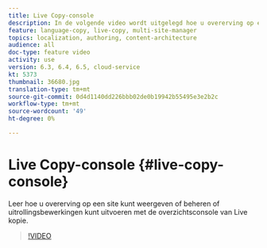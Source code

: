 ```yaml
---
title: Live Copy-console
description: In de volgende video wordt uitgelegd hoe u overerving op een site kunt weergeven of beheren of hoe u rollout-bewerkingen kunt uitvoeren met de overzichtsconsole van Live kopie.
feature: language-copy, live-copy, multi-site-manager
topics: localization, authoring, content-architecture
audience: all
doc-type: feature video
activity: use
version: 6.3, 6.4, 6.5, cloud-service
kt: 5373
thumbnail: 36680.jpg
translation-type: tm+mt
source-git-commit: 0d4d1140dd226bbb02de0b19942b55495e3e2b2c
workflow-type: tm+mt
source-wordcount: '49'
ht-degree: 0%

---
```



# Live Copy-console {#live-copy-console}

Leer hoe u overerving op een site kunt weergeven of beheren of uitrollingsbewerkingen kunt uitvoeren met de overzichtsconsole van Live kopie.

>[!VIDEO](https://video.tv.adobe.com/v/36680?quality=12&learn=on)
